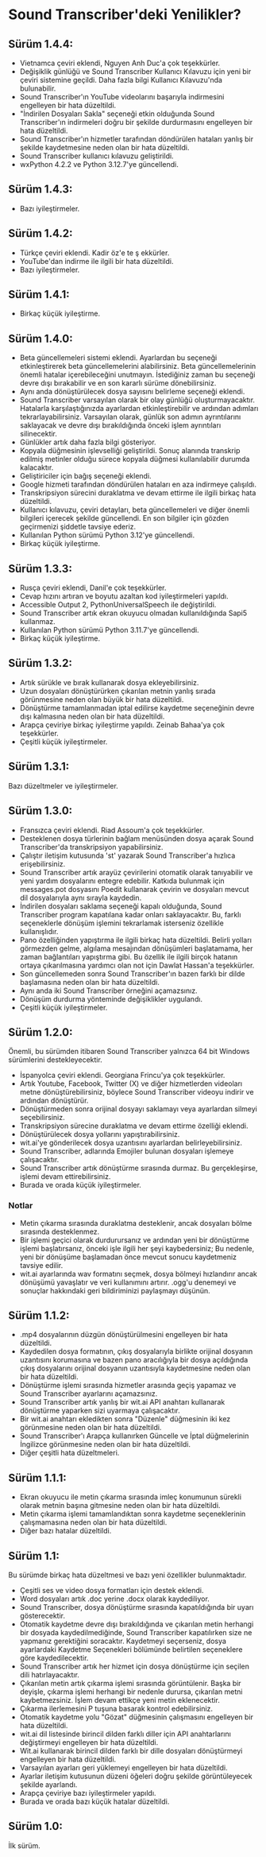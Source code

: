 # Sound Transcriber'deki Yenilikler?

## Sürüm 1.4.4:

- Vietnamca çeviri eklendi, Nguyen Anh Duc'a çok teşekkürler.
- Değişiklik günlüğü ve Sound Transcriber Kullanıcı Kılavuzu için yeni bir çeviri sistemine geçildi. Daha fazla bilgi Kullanıcı Kılavuzu'nda bulunabilir.
- Sound Transcriber'ın YouTube videolarını başarıyla indirmesini engelleyen bir hata düzeltildi.
- "İndirilen Dosyaları Sakla" seçeneği etkin olduğunda Sound Transcriber'ın indirmeleri doğru bir şekilde durdurmasını engelleyen bir hata düzeltildi.
- Sound Transcriber'ın hizmetler tarafından döndürülen hataları yanlış bir şekilde kaydetmesine neden olan bir hata düzeltildi.
- Sound Transcriber kullanıcı kılavuzu geliştirildi.
- wxPython 4.2.2 ve Python 3.12.7'ye güncellendi.

## Sürüm 1.4.3:

- Bazı iyileştirmeler.

## Sürüm 1.4.2:

- Türkçe çeviri eklendi. Kadir öz'e te  ş  ekkürler.
- YouTube'dan indirme ile ilgili bir hata düzeltildi.
- Bazı iyileştirmeler.

## Sürüm 1.4.1:

- Birkaç küçük iyileştirme.

## Sürüm 1.4.0:

- Beta güncellemeleri sistemi eklendi. Ayarlardan bu seçeneği etkinleştirerek beta güncellemelerini alabilirsiniz. Beta güncellemelerinin önemli hatalar içerebileceğini unutmayın. İstediğiniz zaman bu seçeneği devre dışı bırakabilir ve en son kararlı sürüme dönebilirsiniz.
- Aynı anda dönüştürülecek dosya sayısını belirleme seçeneği eklendi.
- Sound Transcriber varsayılan olarak bir olay günlüğü oluşturmayacaktır. Hatalarla karşılaştığınızda ayarlardan etkinleştirebilir ve ardından adımları tekrarlayabilirsiniz. Varsayılan olarak, günlük son adımın ayrıntılarını saklayacak ve devre dışı bırakıldığında önceki işlem ayrıntıları silinecektir.
- Günlükler artık daha fazla bilgi gösteriyor.
- Kopyala düğmesinin işlevselliği geliştirildi. Sonuç alanında transkrip edilmiş metinler olduğu sürece kopyala düğmesi kullanılabilir durumda kalacaktır.
- Geliştiriciler için bağış seçeneği eklendi.
- Google hizmeti tarafından döndürülen hataları en aza indirmeye çalışıldı.
- Transkripsiyon sürecini duraklatma ve devam ettirme ile ilgili birkaç hata düzeltildi.
- Kullanıcı kılavuzu, çeviri detayları, beta güncellemeleri ve diğer önemli bilgileri içerecek şekilde güncellendi. En son bilgiler için gözden geçirmenizi şiddetle tavsiye ederiz.
- Kullanılan Python sürümü Python 3.12'ye güncellendi.
- Birkaç küçük iyileştirme.

## Sürüm 1.3.3:

- Rusça çeviri eklendi, Danil'e çok teşekkürler.
- Cevap hızını artıran ve boyutu azaltan kod iyileştirmeleri yapıldı.
- Accessible Output 2, PythonUniversalSpeech ile değiştirildi.
- Sound Transcriber artık ekran okuyucu olmadan kullanıldığında Sapi5 kullanmaz.
- Kullanılan Python sürümü Python 3.11.7'ye güncellendi.
- Birkaç küçük iyileştirme.

## Sürüm 1.3.2:

- Artık sürükle ve bırak kullanarak dosya ekleyebilirsiniz.
- Uzun dosyaları dönüştürürken çıkarılan metnin yanlış sırada görünmesine neden olan büyük bir hata düzeltildi.
- Dönüştürme tamamlanmadan iptal edilirse kaydetme seçeneğinin devre dışı kalmasına neden olan bir hata düzeltildi.
- Arapça çeviriye birkaç iyileştirme yapıldı. Zeinab Bahaa'ya çok teşekkürler.
- Çeşitli küçük iyileştirmeler.

## Sürüm 1.3.1:

Bazı düzeltmeler ve iyileştirmeler.

## Sürüm 1.3.0:

- Fransızca çeviri eklendi. Riad Assoum'a çok teşekkürler.
- Desteklenen dosya türlerinin bağlam menüsünden dosya açarak Sound Transcriber'da transkripsiyon yapabilirsiniz.
- Çalıştır iletişim kutusunda 'st' yazarak Sound Transcriber'a hızlıca erişebilirsiniz.
- Sound Transcriber artık arayüz çevirilerini otomatik olarak tanıyabilir ve yeni yardım dosyalarını entegre edebilir. Katkıda bulunmak için messages.pot dosyasını Poedit kullanarak çevirin ve dosyaları mevcut dil dosyalarıyla aynı sırayla kaydedin.
- İndirilen dosyaları saklama seçeneği kapalı olduğunda, Sound Transcriber program kapatılana kadar onları saklayacaktır. Bu, farklı seçeneklerle dönüşüm işlemini tekrarlamak isterseniz özellikle kullanışlıdır.
- Pano özelliğinden yapıştırma ile ilgili birkaç hata düzeltildi. Belirli yolları görmezden gelme, algılama mesajından dönüşümleri başlatamama, her zaman bağlantıları yapıştırma gibi. Bu özellik ile ilgili birçok hatanın ortaya çıkarılmasına yardımcı olan not için Dawlat Hassan'a teşekkürler.
- Son güncellemeden sonra Sound Transcriber'ın bazen farklı bir dilde başlamasına neden olan bir hata düzeltildi.
- Aynı anda iki Sound Transcriber örneğini açamazsınız.
- Dönüşüm durdurma yönteminde değişiklikler uygulandı.
- Çeşitli küçük iyileştirmeler.

## Sürüm 1.2.0:

Önemli, bu sürümden itibaren Sound Transcriber yalnızca 64 bit Windows sürümlerini destekleyecektir.

- İspanyolca çeviri eklendi. Georgiana Frincu'ya çok teşekkürler.
- Artık Youtube, Facebook, Twitter (X) ve diğer hizmetlerden videoları metne dönüştürebilirsiniz, böylece Sound Transcriber videoyu indirir ve ardından dönüştürür.
- Dönüştürmeden sonra orijinal dosyayı saklamayı veya ayarlardan silmeyi seçebilirsiniz.
- Transkripsiyon sürecine duraklatma ve devam ettirme özelliği eklendi.
- Dönüştürülecek dosya yollarını yapıştırabilirsiniz.
- wit.ai'ye gönderilecek dosya uzantısını ayarlardan belirleyebilirsiniz.
- Sound Transcriber, adlarında Emojiler bulunan dosyaları işlemeye çalışacaktır.
- Sound Transcriber artık dönüştürme sırasında durmaz. Bu gerçekleşirse, işlemi devam ettirebilirsiniz.
- Burada ve orada küçük iyileştirmeler.

### Notlar

- Metin çıkarma sırasında duraklatma desteklenir, ancak dosyaları bölme sırasında desteklenmez.
- Bir işlemi geçici olarak durdurursanız ve ardından yeni bir dönüştürme işlemi başlatırsanız, önceki işle ilgili her şeyi kaybedersiniz; Bu nedenle, yeni bir dönüşüme başlamadan önce mevcut sonucu kaydetmeniz tavsiye edilir.
- wit.ai ayarlarında wav formatını seçmek, dosya bölmeyi hızlandırır ancak dönüşümü yavaşlatır ve veri kullanımını artırır. .ogg'u denemeyi ve sonuçlar hakkındaki geri bildiriminizi paylaşmayı düşünün.

## Sürüm 1.1.2:

- .mp4 dosyalarının düzgün dönüştürülmesini engelleyen bir hata düzeltildi.
- Kaydedilen dosya formatının, çıkış dosyalarıyla birlikte orijinal dosyanın uzantısını korumasına ve bazen pano aracılığıyla bir dosya açıldığında çıkış dosyalarını orijinal dosyanın uzantısıyla kaydetmesine neden olan bir hata düzeltildi.
- Dönüştürme işlemi sırasında hizmetler arasında geçiş yapamaz ve Sound Transcriber ayarlarını açamazsınız.
- Sound Transcriber artık yanlış bir wit.ai API anahtarı kullanarak dönüştürme yaparken sizi uyarmaya çalışacaktır.
- Bir wit.ai anahtarı ekledikten sonra "Düzenle" düğmesinin iki kez görünmesine neden olan bir hata düzeltildi.
- Sound Transcriber'ı Arapça kullanırken Güncelle ve İptal düğmelerinin İngilizce görünmesine neden olan bir hata düzeltildi.
- Diğer çeşitli hata düzeltmeleri.

## Sürüm 1.1.1:

- Ekran okuyucu ile metin çıkarma sırasında imleç konumunun sürekli olarak metnin başına gitmesine neden olan bir hata düzeltildi.
- Metin çıkarma işlemi tamamlandıktan sonra kaydetme seçeneklerinin çalışmamasına neden olan bir hata düzeltildi.
- Diğer bazı hatalar düzeltildi.

## Sürüm 1.1:

Bu sürümde birkaç hata düzeltmesi ve bazı yeni özellikler bulunmaktadır.

- Çeşitli ses ve video dosya formatları için destek eklendi.
- Word dosyaları artık .doc yerine .docx olarak kaydediliyor.
- Sound Transcriber, dosya dönüştürme sırasında kapatıldığında bir uyarı gösterecektir.
- Otomatik kaydetme devre dışı bırakıldığında ve çıkarılan metin herhangi bir dosyada kaydedilmediğinde, Sound Transcriber kapatılırken size ne yapmanız gerektiğini soracaktır. Kaydetmeyi seçerseniz, dosya ayarlardaki Kaydetme Seçenekleri bölümünde belirtilen seçeneklere göre kaydedilecektir.
- Sound Transcriber artık her hizmet için dosya dönüştürme için seçilen dili hatırlayacaktır.
- Çıkarılan metin artık çıkarma işlemi sırasında görüntülenir. Başka bir deyişle, çıkarma işlemi herhangi bir nedenle durursa, çıkarılan metni kaybetmezsiniz. İşlem devam ettikçe yeni metin eklenecektir.
- Çıkarma ilerlemesini P tuşuna basarak kontrol edebilirsiniz.
- Otomatik kaydetme yolu "Gözat" düğmesinin çalışmasını engelleyen bir hata düzeltildi.
- wit.ai dil listesinde birincil dilden farklı diller için API anahtarlarını değiştirmeyi engelleyen bir hata düzeltildi.
- Wit.ai kullanarak birincil dilden farklı bir dille dosyaları dönüştürmeyi engelleyen bir hata düzeltildi.
- Varsayılan ayarları geri yüklemeyi engelleyen bir hata düzeltildi.
- Ayarlar iletişim kutusunun düzeni öğeleri doğru şekilde görüntüleyecek şekilde ayarlandı.
- Arapça çeviriye bazı iyileştirmeler yapıldı.
- Burada ve orada bazı küçük hatalar düzeltildi.

## Sürüm 1.0:

İlk sürüm.


